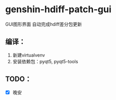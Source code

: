 # genshin-hdiff-patch-gui

GUI图形界面 自动完成hdiff差分包更新

## 编译：

1. 新建virtualvenv
2. 安装依赖包：pyqt5, pyqt5-tools

## TODO：
- [x] 晚安
